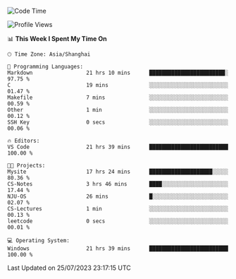 <!--START_SECTION:waka-->
![Code Time](http://img.shields.io/badge/Code%20Time-1%2C071%20hrs%2052%20mins-blue)

![Profile Views](http://img.shields.io/badge/Profile%20Views-3-blue)

📊 **This Week I Spent My Time On** 

```text
🕑︎ Time Zone: Asia/Shanghai

💬 Programming Languages: 
Markdown                 21 hrs 10 mins      ████████████████████████░   97.75 % 
C                        19 mins             ░░░░░░░░░░░░░░░░░░░░░░░░░   01.47 % 
Makefile                 7 mins              ░░░░░░░░░░░░░░░░░░░░░░░░░   00.59 % 
Other                    1 min               ░░░░░░░░░░░░░░░░░░░░░░░░░   00.12 % 
SSH Key                  0 secs              ░░░░░░░░░░░░░░░░░░░░░░░░░   00.06 % 

🔥 Editors: 
VS Code                  21 hrs 39 mins      █████████████████████████   100.00 % 

🐱‍💻 Projects: 
Mysite                   17 hrs 24 mins      ████████████████████░░░░░   80.36 % 
CS-Notes                 3 hrs 46 mins       ████░░░░░░░░░░░░░░░░░░░░░   17.44 % 
NJU-OS                   26 mins             █░░░░░░░░░░░░░░░░░░░░░░░░   02.07 % 
CS-Lectures              1 min               ░░░░░░░░░░░░░░░░░░░░░░░░░   00.13 % 
leetcode                 0 secs              ░░░░░░░░░░░░░░░░░░░░░░░░░   00.01 % 

💻 Operating System: 
Windows                  21 hrs 39 mins      █████████████████████████   100.00 % 
```


 Last Updated on 25/07/2023 23:17:15 UTC
<!--END_SECTION:waka-->